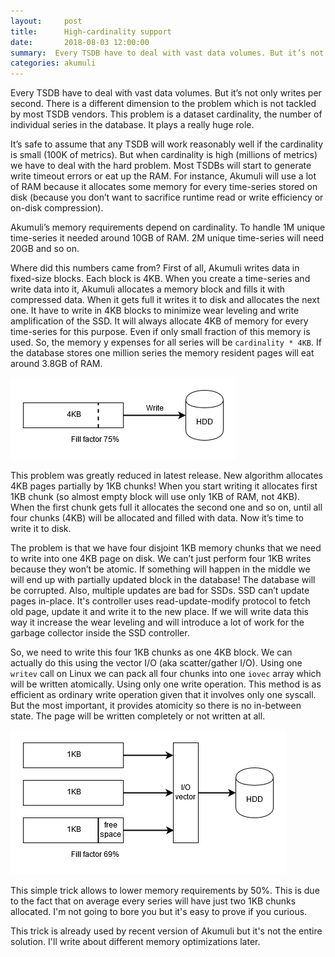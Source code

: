 ```yaml
---
layout:     post
title:      High-cardinality support
date:       2018-08-03 12:00:00
summary:  Every TSDB have to deal with vast data volumes. But it’s not only writes per second. There is a different dimension to the problem which is not tackled by most TSDB vendors. This problem is a dataset cardinality, the number of...
categories: akumuli
---
```


Every TSDB have to deal with vast data volumes. But it’s not only writes per second. 
There is a different dimension to the problem which is not tackled by most TSDB vendors. 
This problem is a dataset cardinality, the number of individual series in the database. It plays a really huge role.

It’s safe to assume that any TSDB will work reasonably well if the cardinality is small (100K of metrics). But when cardinality is high (millions of metrics) we have to deal with the hard problem. Most TSDBs will start to generate write timeout errors or eat up the RAM. For instance, Akumuli will use a lot of RAM because it allocates some memory for every time-series stored on disk (because you don’t want to sacrifice runtime read or write efficiency or on-disk compression).

Akumuli’s memory requirements depend on cardinality. To handle 1M unique time-series it needed around 10GB of RAM. 2M unique time-series will need 20GB and so on. 

Where did this numbers came from? First of all, Akumuli writes data in fixed-size blocks. Each block is 4KB. When you create a time-series and write data into it, Akumuli allocates a memory block and fills it with compressed data. When it gets full it writes it to disk and allocates the next one. It have to write in 4KB blocks to minimize wear leveling and write amplification of the SSD. It will always allocate 4KB of memory for every time-series for this purpose. Even if only small fraction of this memory is used. So, the memory y expenses for all series will be `cardinality * 4KB`. If the database stores one million series the memory resident pages will eat around 3.8GB of RAM.

![4KB page write](/images/4KB-page.png)

This problem was greatly reduced in latest release. New algorithm allocates 4KB pages partially by 1KB chunks! When you start writing it allocates first 1KB chunk (so almost empty block will use only 1KB of RAM, not 4KB). When the first chunk gets full it allocates the second one and so on, until all four chunks (4KB) will be allocated and filled with data. Now it’s time to write it to disk.

The problem is that we have four disjoint 1KB memory chunks that we need to write into one 4KB page on disk. We can’t just perform four 1KB writes because they won’t be atomic. If something will happen in the middle we will end up with partially updated block in the database! The database will be corrupted. Also, multiple updates are bad for SSDs. SSD can’t update pages in-place. It's controller uses read-update-modify protocol to fetch old page, update it and write it to the new place. If we will write data this way it increase the wear leveling and will introduce a lot of work for the garbage collector inside the SSD controller.

So, we need to write this four 1KB chunks as one 4KB block. We can actually do this using the vector I/O (aka scatter/gather I/O). Using one `writev` call on Linux we can pack all four chunks into one `iovec` array which will be written atomically. Using only one write operation. This method is as efficient as ordinary write operation given that it involves only one syscall. But the most important, it provides atomicity so there is no in-between state. The page will be written completely or not written at all.

![4KB page by 1KB chunks](/images/1KB-page.png)

This simple trick allows to lower memory requirements by 50%. This is due to the fact that on average every series will have just two 1KB chunks allocated. I'm not going to bore you but it's easy to prove if you curious.

This trick is already used by recent version of Akumuli but it's not the entire solution. I'll write about different memory optimizations later.
